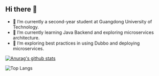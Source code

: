 ## Hi there 👋

- 📖 I’m currently a second-year student at Guangdong University of Technology.
- 🌱 I’m currently learning Java Backend and exploring microservices architecture.
- 🤔 I’m exploring best practices in using Dubbo and deploying microservices.

[![Anurag's github stats](https://github-readme-stats.vercel.app/api?username=Tsukilc "![Anurag's github stats")](https://github.com/anuraghazra/github-readme-stats)

![Top Langs](https://github-readme-stats.vercel.app/api/top-langs/?username=Tsukilc) 

